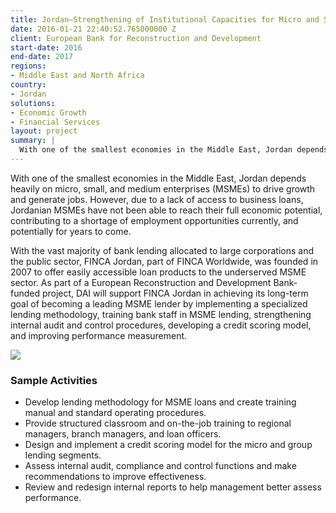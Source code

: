 ```yaml
---
title: Jordan—Strengthening of Institutional Capacities for Micro and Small Enterprises Lending (FINCA Jordan)
date: 2016-01-21 22:40:52.765000000 Z
client: European Bank for Reconstruction and Development
start-date: 2016
end-date: 2017
regions:
- Middle East and North Africa
country:
- Jordan
solutions:
- Economic Growth
- Financial Services
layout: project
summary: |
  With one of the smallest economies in the Middle East, Jordan depends heavily on micro, small, and medium enterprises (MSMEs) to drive growth and generate jobs. However, due to a lack of access to business loans, Jordanian MSMEs have not been able to reach their full economic potential, contributing to a shortage of employment opportunities currently, and potentially for years to come.
---
```

With one of the smallest economies in the Middle East, Jordan depends heavily on micro, small, and medium enterprises (MSMEs) to drive growth and generate jobs. However, due to a lack of access to business loans, Jordanian MSMEs have not been able to reach their full economic potential, contributing to a shortage of employment opportunities currently, and potentially for years to come.

With the vast majority of bank lending allocated to large corporations and the public sector, FINCA Jordan, part of FINCA Worldwide, was founded in 2007 to offer easily accessible loan products to the underserved MSME sector. As part of a European Reconstruction and Development Bank-funded project, DAI will support FINCA Jordan in achieving its long-term goal of becoming a leading MSME lender by implementing a specialized lending methodology, training bank staff in MSME lending, strengthening internal audit and control procedures, developing a credit scoring model, and improving performance measurement.

![][1]

###  Sample Activities

* Develop lending methodology for MSME loans and create training manual and standard operating procedures.
* Provide structured classroom and on-the-job training to regional managers, branch managers, and loan officers.
* Design and implement a credit scoring model for the micro and group lending segments.
* Assess internal audit, compliance and control functions and make recommendations to improve effectiveness.
* Review and redesign internal reports to help management better assess performance.

[1]: /assets/images/projects/FINCA%20pic.jpg
